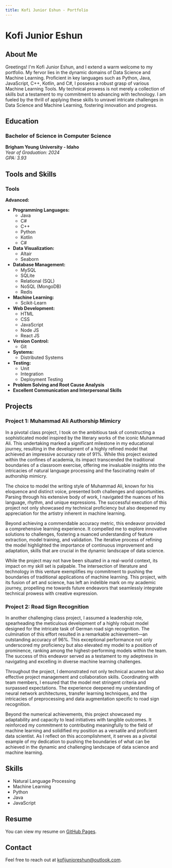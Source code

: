 ```yaml
---
title: Kofi Junior Eshun - Portfolio
---
```


# Kofi Junior Eshun

## About Me

Greetings! I'm Kofi Junior Eshun, and I extend a warm welcome to my portfolio. My fervor lies in the dynamic domains of Data Science and Machine Learning. Proficient in key languages such as Python, Java, JavaScript, C++, Kotlin, and C#, I possess a robust grasp of various Machine Learning Tools. My technical prowess is not merely a collection of skills but a testament to my commitment to advancing with technology. I am fueled by the thrill of applying these skills to unravel intricate challenges in Data Science and Machine Learning, fostering innovation and progress.

## Education

### Bachelor of Science in Computer Science  
**Brigham Young University - Idaho**  
*Year of Graduation: 2024*  
*GPA: 3.93*

## Tools and Skills

### Tools

**Advanced:**
- **Programming Languages:**
  - Java
  - C#
  - C++
  - Python
  - Kotlin
  - C#
- **Data Visualization:**
  - Altair
  - Seaborn
- **Database Management:**
  - MySQL
  - SQLite
  - Relational (SQL)
  - NoSQL (MongoDB)
  - Redis
- **Machine Learning:**
  - Scikit-Learn
- **Web Development:**
  - HTML
  - CSS
  - JavaScript
  - Node JS
  - React JS
- **Version Control:**
  - Git
- **Systems:**
  - Distributed Systems
- **Testing:**
  - Unit
  - Integration
  - Deployment Testing 
- **Problem Solving and Root Cause Analysis**
- **Excellent Communication and Interpersonal Skills**

## Projects

### Project 1: Muhammad Ali Authorship Mimicry

In a pivotal class project, I took on the ambitious task of constructing a sophisticated model inspired by the literary works of the iconic Muhammad Ali. This undertaking marked a significant milestone in my educational journey, resulting in the development of a highly refined model that achieved an impressive accuracy rate of 91%. While this project existed within the confines of academia, its impact transcended the traditional boundaries of a classroom exercise, offering me invaluable insights into the intricacies of natural language processing and the fascinating realm of authorship mimicry.

The choice to model the writing style of Muhammad Ali, known for his eloquence and distinct voice, presented both challenges and opportunities. Parsing through his extensive body of work, I navigated the nuances of his language, rhythm, and unique expressions. The successful execution of this project not only showcased my technical proficiency but also deepened my appreciation for the artistry inherent in machine learning.

Beyond achieving a commendable accuracy metric, this endeavor provided a comprehensive learning experience. It compelled me to explore innovative solutions to challenges, fostering a nuanced understanding of feature extraction, model training, and validation. The iterative process of refining the model highlighted the importance of continuous improvement and adaptation, skills that are crucial in the dynamic landscape of data science.

While the project may not have been situated in a real-world context, its impact on my skill set is palpable. The intersection of literature and technology in this venture exemplifies my commitment to pushing the boundaries of traditional applications of machine learning. This project, with its fusion of art and science, has left an indelible mark on my academic journey, propelling me towards future endeavors that seamlessly integrate technical prowess with creative expression.

### Project 2: Road Sign Recognition

In another challenging class project, I assumed a leadership role, spearheading the meticulous development of a highly robust model designed for the intricate task of German road sign recognition. The culmination of this effort resulted in a remarkable achievement—an outstanding accuracy of 96%. This exceptional performance not only underscored my proficiency but also elevated my model to a position of prominence, ranking among the highest-performing models within the team. The success of this endeavor served as a testament to my adeptness in navigating and excelling in diverse machine learning challenges.

Throughout the project, I demonstrated not only technical acumen but also effective project management and collaboration skills. Coordinating with team members, I ensured that the model met stringent criteria and surpassed expectations. The experience deepened my understanding of neural network architectures, transfer learning techniques, and the intricacies of preprocessing and data augmentation specific to road sign recognition.

Beyond the numerical achievements, this project showcased my adaptability and capacity to lead initiatives with tangible outcomes. It reinforced my commitment to contributing meaningfully to the field of machine learning and solidified my position as a versatile and proficient data scientist. As I reflect on this accomplishment, it serves as a pivotal example of my dedication to pushing the boundaries of what can be achieved in the dynamic and challenging landscape of data science and machine learning.

## Skills

- Natural Language Processing
- Machine Learning
- Python
- Java
- JavaScript

## Resume

You can view my resume on [GitHub Pages](https://yourusername.github.io/your-portfolio/resume).

## Contact

Feel free to reach out at [kofijunioreshun@outlook.com](mailto:kofijunioreshun@outlook.com).
